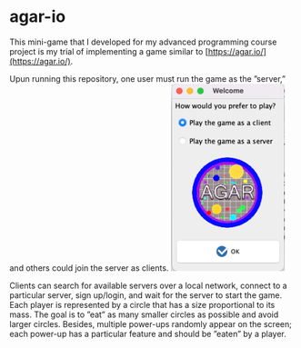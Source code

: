 # agar-io

This mini-game that I developed for my advanced programming course project is my trial of implementing a game similar to [https://agar.io/](https://agar.io/).


Upun running this repository, one user must run the game as the ”server,” and others could join the server as clients.
<img src="https://github.com/kayhan-momeni-1995/agar-io/blob/main/Sample%20pics/main%20window.png?raw=true" alt="drawing" style="width:200px;"/>







Clients can search for available servers over a local network, connect to a particular server, sign up/login, and wait for the server to start the game. Each player is represented by a circle that has a size proportional to its mass. The goal is to ”eat” as many smaller circles as possible and avoid larger circles. Besides, multiple power-ups randomly appear on the screen; each power-up has a particular feature and should be ”eaten” by a player.
